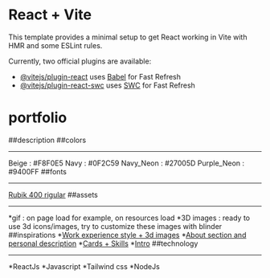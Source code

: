 # React + Vite

This template provides a minimal setup to get React working in Vite with HMR and some ESLint rules.

Currently, two official plugins are available:

- [@vitejs/plugin-react](https://github.com/vitejs/vite-plugin-react/blob/main/packages/plugin-react/README.md) uses [Babel](https://babeljs.io/) for Fast Refresh
- [@vitejs/plugin-react-swc](https://github.com/vitejs/vite-plugin-react-swc) uses [SWC](https://swc.rs/) for Fast Refresh
# portfolio
##description
##colors
***
Beige       : #F8F0E5
Navy        : #0F2C59
Navy_Neon   : #27005D
Purple_Neon : #9400FF
##fonts
***
[Rubik 400 rigular](https://fonts.google.com/specimen/Rubik)
##assets
***
*gif       : on page load for example, on resources load
*3D images : ready to use 3d icons/images, try to customize these images with blinder
##inspirations
*[Work experience style + 3d images](https://threejs-3-d-portfolio.vercel.app/#about)
*[About section and personal description](https://reactportfoliotemplate.paytonpierce.dev/about)
*[Cards + Skills](https://soumyajit.vercel.app/project)
*[Intro](https://hamishw.com/#intro)
##technology
***
*ReactJs
*Javascript
*Tailwind css
*NodeJs